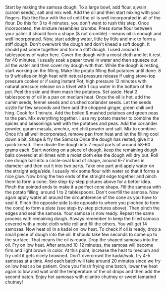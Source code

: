 Start by making the samosa dough. To a large bowl, add flour, ajwain (carom seeds), salt and mix well.
Add the oil and then start mixing with your fingers. Rub the flour with the oil until the oil is well incorporated in all of the flour. Do this for 3 to 4 minutes, you don't want to rush this step. Once incorporated,  the mixture resembles crumbs.
Press some flour between your palm- it should form a shape (& not crumble) - means oil is enough and well incorporated.
Now, start adding water, little by little and mix to form a stiff dough. Don't overwork the dough and don't knead a soft dough. It should just come together and form a stiff dough. I used around 6 tablespoons of water here.
Cover the dough with a moist cloth and let it rest for 40 minutes. I usually soak a paper towel in water and then squeeze out all the water and then cover my dough with that. While the dough is resting, start working on the filling.
Make the potato filling
Boil potatoes until done. 8 to 9 whistles on high heat with natural pressure release if using stove-top pressure cooker or if using Instant Pot, high pressure 12 minutes with natural pressure release on a trivet with 1 cup water in the bottom of the pot.
Peel the skin and them mash the potatoes. Set aside. Heat 2 tablespoons of oil in a pan on medium heat. Once the oil is hot, add the cumin seeds, fennel seeds and crushed coriander seeds.
Let the seeds sizzle for few seconds and then add the chopped ginger, green chili and hing. Cook for 1 minute.
Add the boiled & mashed potatoes and green peas to the pan. Mix everything together. I use my potato masher to combine the spices and seasonings well with the potatoes and peas.
Add the coriander powder, garam masala, amchur, red chili powder and salt. Mix to combine. Once it's all well incorporated, remove pan from heat and let the filling cool down a bit.
Shape & fry the Samosa
Once the dough has rested, give it a quick knead. Then divide the dough into 7 equal parts of around 58-60 grams each.
Start working on a piece of dough, keep the remaining dough balls covered at all times with a moist cloth else the dough will dry out.
Roll one dough ball into a circle-oval kind of shape, around 6-7 inches in diameter and then cut it into two parts.
Take one part and apply water on the straight edge/side. I usually mix some flour with water so that it forms a nice glue.
Now bring the two ends of the straight edge together and pinch them to form a cone. See step-by-step pictures above for a better idea. Pinch the pointed ends to make it a perfect cone shape.
Fill the samosa with the potato filling, around 1 to 2 tablespoons. Don't overfill the samosa.
Now again apply water all around the circumference of the cone as you have to seal it. Pinch the opposite side (side opposite to where you pinched to form the cone) to form a plate (see step-by-step pictures above). Then pinch the edges and seal the samosa.
Your samosa is now ready. Repeat the same process with remaining dough. Always remember to keep the filled samosa covered with a moist cloth while roll and fill the others. You will get 14 samosas.
Now heat oil in a kadai on low heat. To check if oil is ready, drop a small piece of dough into the oil. It should take few seconds to come up to the surface. That means the oil is ready.
Drop the shaped samosas into the oil.
Fry on low heat. After around 10-12 minutes, the samosa will become firm and light brown in color. At this point, increase the heat to medium and fry until it gets nicely browned.
Don't overcrowd the kadai/wok, fry 4-5 samosas at a time. And each batch will take around 20 minutes since we fry on low heat so be patient.
Once you finish frying  one batch, lower the heat again to low and wait until the temperature of the oil drops and then add the second batch.
Enjoy hot samosas with cilantro chutney or sweet tamarind chutney!